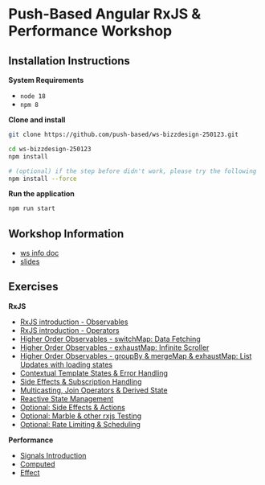 # Push-Based Angular RxJS & Performance Workshop

## Installation Instructions

**System Requirements**

* `node 18`
* `npm 8`

**Clone and install**

```bash
git clone https://github.com/push-based/ws-bizzdesign-250123.git

cd ws-bizzdesign-250123
npm install

# (optional) if the step before didn't work, please try the following
npm install --force
```

**Run the application**

```bash
npm run start
```

## Workshop Information

* [ws info doc](https://docs.google.com/document/d/16I-oxD_eGz9r3OdUYBLdyHGg5P-aJAoL3G9Stm5ve6U/edit?usp=drive_link)
* [slides](https://drive.google.com/drive/u/1/folders/1NL1cp71oONbrYCRGffXodEnU46QlDobv)

## Exercises

**RxJS**

* [RxJS introduction - Observables](./exercises/rxjs/rxjs-intro-observable.md)
* [RxJS introduction - Operators](./exercises/rxjs/rxjs-intro-operators.md)
* [Higher Order Observables - switchMap: Data Fetching](./exercises/rxjs/data-fetching-switchMap.md)
* [Higher Order Observables - exhaustMap: Infinite Scroller](./exercises/rxjs/infinite-scroller-exhaustmap.md)
* [Higher Order Observables - groupBy & mergeMap & exhaustMap: List Updates with loading states](./exercises/rxjs/list-updates-with-mergemap-groupBy.md)
* [Contextual Template States & Error Handling](./exercises/rxjs/contextual-template-states-error-handling.md)
* [Side Effects & Subscription Handling](./exercises/rxjs/side-effects-subscription-handling.md)
* [Multicasting, Join Operators & Derived State](./exercises/rxjs/derived-state-multicasting.md)
* [Reactive State Management](./exercises/rxjs/local-state-with-rx-state.md)
* [Optional: Side Effects & Actions](./exercises/rxjs/side-effects-actions.md)
* [Optional: Marble & other rxjs Testing](exercises/rxjs/marble-testing.md)
* [Optional: Rate Limiting & Scheduling](./exercises/rxjs/rate-limiting.md)

**Performance**

* [Signals Introduction](exercises/performance/signal-introduction.md)
* [Computed](exercises/performance/computed.md)
* [Effect](exercises/performance/effect.md)


